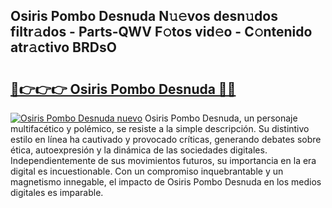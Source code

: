 ## Osiris Pombo Desnuda N𝚞𝚎vos desn𝚞dos filtr𝚊dos - Parts-QWV F𝚘tos vid𝚎o - C𝚘ntenido atr𝚊ctivo BRDsO

# <h2><a href="http://mb6hd5.tromn.icu/?c=Osiris+Pombo+Desnuda">🔗👉👉👉 Osiris Pombo Desnuda 🔗🔗</a></h2>

[![Osiris Pombo Desnuda nuevo](https://i.imgur.com/pEAQMta.gif)](http://mb6hd5.tromn.icu/?c=Osiris+Pombo+Desnuda)
Osiris Pombo Desnuda, un personaje multifacético y polémico, se resiste a la simple descripción. Su distintivo estilo en línea ha cautivado y provocado críticas, generando debates sobre ética, autoexpresión y la dinámica de las sociedades digitales. Independientemente de sus movimientos futuros, su importancia en la era digital es incuestionable. Con un compromiso inquebrantable y un magnetismo innegable, el impacto de Osiris Pombo Desnuda en los medios digitales es imparable.
